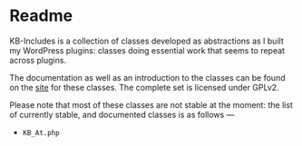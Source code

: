 # Readme

KB-Includes is a collection of classes developed as abstractions as I built my
WordPress plugins: classes doing essential work that seems to repeat across
plugins.

The documentation as well as an introduction to the classes can be found on the
[site](http://explog.in/kb-includes/) for these classes. The complete set is
licensed under GPLv2.

Please note that most of these classes are not stable at the moment: the list of
currently stable, and documented classes is as follows &mdash;

- `KB_At.php`
